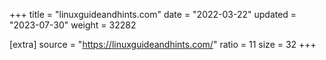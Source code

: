 +++
title = "linuxguideandhints.com"
date = "2022-03-22"
updated = "2023-07-30"
weight = 32282

[extra]
source = "https://linuxguideandhints.com/"
ratio = 11
size = 32
+++

